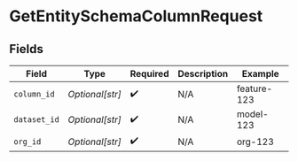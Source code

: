 # GetEntitySchemaColumnRequest


## Fields

| Field              | Type               | Required           | Description        | Example            |
| ------------------ | ------------------ | ------------------ | ------------------ | ------------------ |
| `column_id`        | *Optional[str]*    | :heavy_check_mark: | N/A                | feature-123        |
| `dataset_id`       | *Optional[str]*    | :heavy_check_mark: | N/A                | model-123          |
| `org_id`           | *Optional[str]*    | :heavy_check_mark: | N/A                | org-123            |